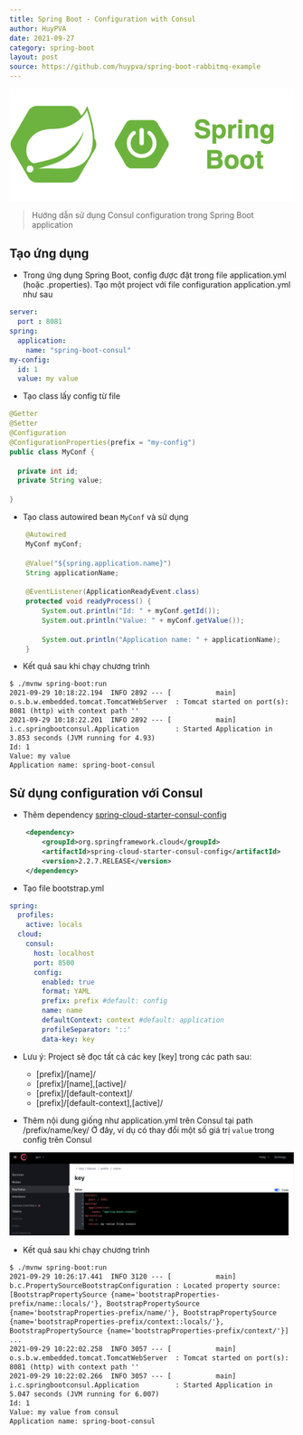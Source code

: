```yaml
---
title: Spring Boot - Configuration with Consul
author: HuyPVA
date: 2021-09-27
category: spring-boot
layout: post
source: https://github.com/huypva/spring-boot-rabbitmq-example
---
```


<div align="center">
    <img src="../assets/images/spring_boot_icon.png"/>
</div>

> Hướng dẫn sử dụng Consul configuration trong Spring Boot application

## Tạo ứng dụng

- Trong ứng dụng Spring Boot, config được đặt trong file application.yml (hoặc .properties). Tạo một project với file configuration application.yml như sau

```yaml
server:
  port : 8081
spring:
  application:
    name: "spring-boot-consul"
my-config:
  id: 1
  value: my value
``` 

- Tạo class lấy config từ file 

```java
@Getter
@Setter
@Configuration
@ConfigurationProperties(prefix = "my-config")
public class MyConf {

  private int id;
  private String value;

}
```

- Tạo class autowired bean `MyConf` và sử dụng

```java
    @Autowired
    MyConf myConf;

	@Value("${spring.application.name}")
	String applicationName;

	@EventListener(ApplicationReadyEvent.class)
	protected void readyProcess() {
		System.out.println("Id: " + myConf.getId());
		System.out.println("Value: " + myConf.getValue());

		System.out.println("Application name: " + applicationName);
	}
```

- Kết quả sau khi chạy chương trình

```shell
$ ./mvnw spring-boot:run
2021-09-29 10:18:22.194  INFO 2892 --- [           main] o.s.b.w.embedded.tomcat.TomcatWebServer  : Tomcat started on port(s): 8081 (http) with context path ''
2021-09-29 10:18:22.201  INFO 2892 --- [           main] i.c.springbootconsul.Application         : Started Application in 3.853 seconds (JVM running for 4.93)
Id: 1
Value: my value
Application name: spring-boot-consul
```

## Sử dụng configuration với Consul

- Thêm dependency [spring-cloud-starter-consul-config](https://cloud.spring.io/spring-cloud-consul/reference/html/)

```xml
    <dependency>
        <groupId>org.springframework.cloud</groupId>
        <artifactId>spring-cloud-starter-consul-config</artifactId>
        <version>2.2.7.RELEASE</version>
    </dependency>
```

- Tạo file bootstrap.yml

```yaml
spring:
  profiles:
    active: locals
  cloud:
    consul:
      host: localhost
      port: 8500
      config:
        enabled: true
        format: YAML
        prefix: prefix #default: config
        name: name
        defaultContext: context #default: application
        profileSeparator: '::'
        data-key: key
```

  - Lưu ý: Project sẽ đọc tất cả các key [key] trong các path sau:
    - [prefix]/[name]/
    - [prefix]/[name],[active]/
    - [prefix]/[default-context]/
    - [prefix]/[default-context],[active]/

- Thêm nội dung giống như application.yml trên Consul tại path /prefix/name/key/
Ở đây, ví dụ có thay đổi một số giá trị `value` trong config trên Consul

![spring_boot_consul](../assets/images/spring_boot_consul.png)


- Kết quả sau khi chạy chương trình

```shell
$ ./mvnw spring-boot:run
2021-09-29 10:26:17.441  INFO 3120 --- [           main] b.c.PropertySourceBootstrapConfiguration : Located property source: [BootstrapPropertySource {name='bootstrapProperties-prefix/name::locals/'}, BootstrapPropertySource {name='bootstrapProperties-prefix/name/'}, BootstrapPropertySource {name='bootstrapProperties-prefix/context::locals/'}, BootstrapPropertySource {name='bootstrapProperties-prefix/context/'}]
...
2021-09-29 10:22:02.258  INFO 3057 --- [           main] o.s.b.w.embedded.tomcat.TomcatWebServer  : Tomcat started on port(s): 8081 (http) with context path ''
2021-09-29 10:22:02.266  INFO 3057 --- [           main] i.c.springbootconsul.Application         : Started Application in 5.047 seconds (JVM running for 6.007)
Id: 1
Value: my value from consul
Application name: spring-boot-consul
```

